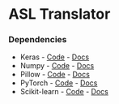 # ASL Translator

### Dependencies
- Keras - [Code](https://github.com/keras-team/keras) - [Docs](https://keras.io/)
- Numpy - [Code](https://github.com/numpy/numpy) - [Docs](http://www.numpy.org/)
- Pillow - [Code](https://github.com/python-pillow/Pillow) - [Docs](https://pillow.readthedocs.io/en/5.3.x/)
- PyTorch - [Code](https://github.com/pytorch/pytorch) - [Docs](https://pytorch.org/docs/stable/index.html)
- Scikit-learn - [Code](https://github.com/scikit-learn/scikit-learn) - [Docs](http://scikit-learn.org/stable/documentation.html)
